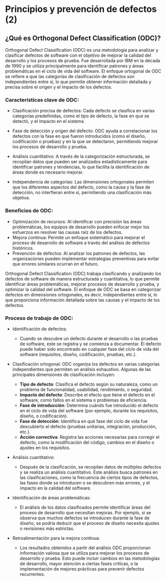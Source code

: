 # Principios y prevención de defectos (2)
## ¿Qué es Orthogonal Defect Classification (ODC)?

Orthogonal Defect Classification (ODC) es una metodología para analizar y clasificar defectos de software con el objetivo de mejorar la calidad del desarrollo y los procesos de prueba. Fue desarrollada por IBM en la década de 1990 y se utiliza principalmente para identificar patrones y áreas problemáticas en el ciclo de vida del software. 
El enfoque ortogonal de ODC se refiere a que las categorías de clasificación de defectos son independientes entre sí, lo que permite obtener información detallada y precisa sobre el origen y el impacto de los defectos.

### Características clave de ODC:

* Clasificación precisa de defectos: Cada defecto se clasifica en varias categorías predefinidas, como el tipo de defecto, la fase en que se detectó, y el impacto en el sistema.

* Fase de detección y origen del defecto: ODC ayuda a correlacionar los defectos con la fase en que fueron introducidos (como el diseño, codificación o pruebas) y en la que se detectaron, permitiendo mejorar los procesos de desarrollo y prueba.

* Análisis cuantitativo: A través de la categorización estructurada, se recopilan datos que pueden ser analizados estadísticamente para identificar patrones y tendencias, lo que facilita la identificación de áreas donde es necesario mejorar.

* Independencia de categorías: Las dimensiones ortogonales permiten que los diferentes aspectos del defecto, como la causa y la fase de detección, no interfieran entre sí, permitiendo una clasificación más objetiva.

### Beneficios de ODC:
* Optimización de recursos: Al identificar con precisión las áreas problemáticas, los equipos de desarrollo pueden enfocar mejor los esfuerzos en resolver las causas raíz de los defectos.
* Mejora continua: Permite un enfoque sistemático para mejorar el proceso de desarrollo de software a través del análisis de defectos históricos.
* Prevención de defectos: Al analizar los patrones de defectos, las organizaciones pueden implementar estrategias preventivas para evitar que errores similares ocurran en el futuro.

Orthogonal Defect Classification (ODC) trabaja clasificando y analizando los defectos de software de manera estructurada y cuantitativa, lo que permite identificar áreas problemáticas, mejorar procesos de desarrollo y prueba, y optimizar la calidad del software. El enfoque de ODC se basa en categorizar defectos en dimensiones ortogonales, es decir, independientes entre sí, lo que proporciona información detallada sobre las causas y el impacto de los defectos.

### Proceso de trabajo de ODC:
+ Identificación de defectos:

  * Cuando se descubre un defecto durante el desarrollo o las pruebas de software, este se registra y se comienza a documentar. El defecto puede haber sido encontrado en cualquier fase del ciclo de vida del software (requisitos, diseño, codificación, pruebas, etc.).

+ Clasificación ortogonal: ODC organiza los defectos en varias categorías independientes que permiten un análisis exhaustivo. Algunas de las principales dimensiones de clasificación incluyen:

  * **Tipo de defecto**: Clasifica el defecto según su naturaleza, como un problema de funcionalidad, usabilidad, rendimiento, o seguridad.
  * **Impacto del defecto**: Describe el efecto que tiene el defecto en el software, como fallos en el sistema o problemas de eficiencia.
  * **Fase de introducción**: Determina cuándo fue introducido el defecto en el ciclo de vida del software (por ejemplo, durante los requisitos, diseño, o codificación).
  * **Fase de detección**: Identifica en qué fase del ciclo de vida fue descubierto el defecto (pruebas unitarias, integración, producción, etc.).
  * **Acción correctiva**: Registra las acciones necesarias para corregir el defecto, como la modificación del código, cambios en el diseño o ajustes en los requisitos.

+ Análisis cuantitativo:

  * Después de la clasificación, se recopilan datos de múltiples defectos y se realiza un análisis cuantitativo. Este análisis busca patrones en las clasificaciones, como la frecuencia de ciertos tipos de defectos, las fases donde se introducen o se descubren más errores, y el impacto en la calidad del software.

+ Identificación de áreas problemáticas:

  * El análisis de los datos clasificados permite identificar áreas del proceso de desarrollo que necesitan mejoras. Por ejemplo, si se observa que muchos defectos se introducen durante la fase de diseño, se podría deducir que el proceso de diseño necesita ajustes o revisiones más estrictas.

+ Retroalimentación para la mejora continua:

  * Los resultados obtenidos a partir del análisis ODC proporcionan información valiosa que se utiliza para mejorar los procesos de desarrollo y prueba. Esto puede incluir cambios en las metodologías de desarrollo, mayor atención a ciertas fases críticas, o la implementación de mejores prácticas para prevenir defectos recurrentes.
